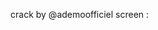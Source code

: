 crack by @ademoofficiel 
screen : <blockquote class="imgur-embed-pub" lang="en" data-id="a/KCbbBjx" data-context="false" ><a href="//imgur.com/a/KCbbBjx"></a></blockquote><script async src="//s.imgur.com/min/embed.js" charset="utf-8"></script>
